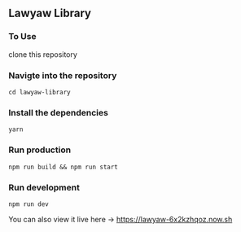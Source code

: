 ## Lawyaw Library

### To Use
clone this repository

### Navigte into the repository
`cd lawyaw-library`

### Install the dependencies
`yarn`

### Run production
`npm run build && npm run start`

### Run development
`npm run dev`


You can also view it live here -> https://lawyaw-6x2kzhqoz.now.sh